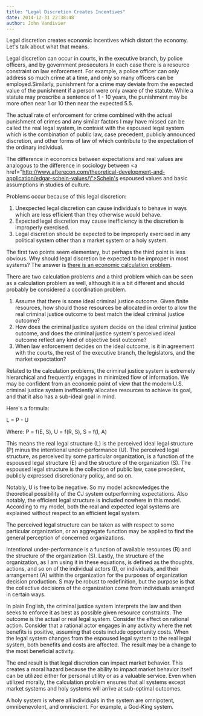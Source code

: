 ```yaml
---
title: "Legal Discretion Creates Incentives"
date: 2014-12-31 22:38:48
author: John Vandivier
---
```




Legal discretion creates economic incentives which distort the economy. Let's talk about what that means.

Legal discretion can occur in courts, in the executive branch, by police officers, and by government prosecutors.In each case there is a resource constraint on law enforcement. For example, a police officer can only address so much crime at a time, and only so many officers can be employed.Similarly, punishment for a crime may deviate from the expected value of the punishment if a person were only aware of the statute. While a statute may proscribe a sentence of 1 - 10 years, the punishment may be more often near 1 or 10 then near the expected 5.5.

The actual rate of enforcement for crime combined with the actual punishment of crimes and any similar factors I may have missed can be called the real legal system, in contrast with the espoused legal system which is the combination of public law, case precedent, publicly announced discretion, and other forms of law of which contribute to the expectation of the ordinary individual.

The difference in economics between expectations and real values are analogous to the difference in sociology between <a href=\"http://www.afterecon.com/theoretical-development-and-application/edgar-schein-values/\">Schein's espoused values and basic assumptions in studies of culture</a>.

Problems occur because of this legal discretion:
<ol>
	<li>Unexpected legal discretion can cause individuals to behave in ways which are less efficient than they otherwise would behave.</li>
	<li>Expected legal discretion may cause inefficiency is the discretion is improperly exercised.</li>
	<li>Legal discretion should be expected to be improperly exercised in any political system other than a market system or a holy system.</li>
</ol>
The first two points seem elementary, but perhaps the third point is less obvious. Why should legal discretion be expected to be improper in most systems? The answer is <a href=\"http://en.wikipedia.org/w/index.php?title=Socialist_calculation_debate&amp;oldid=633543011\">there is an economic calculation problem</a>.

There are two calculation problems and a third problem which can be seen as a calculation problem as well, although it is a bit different and should probably be considered a coordination problem.
<ol>
	<li>Assume that there is some ideal criminal justice outcome. Given finite resources, how should those resources be allocated in order to allow the real criminal justice outcome to best match the ideal criminal justice outcome?</li>
	<li>How does the criminal justice system decide on the ideal criminal justice outcome, and does the criminal justice system's perceived ideal outcome reflect any kind of objective best outcome?</li>
	<li>When law enforcement decides on the ideal outcome, is it in agreement with the courts, the rest of the executive branch, the legislators, and the market expectation?</li>
</ol>
Related to the calculation problems, the criminal justice system is extremely hierarchical and frequently engages in minimized flow of information. We may be confident from an economic point of view that the modern U.S. criminal justice system inefficiently allocates resources to achieve its goal, and that it also has a sub-ideal goal in mind.

Here's a formula:
<p style=\"text-align: center;\">L = P - U</p>
<p style=\"text-align: center;\">Where: P = f(E, S), U = f(R, S), S = f(I, A)</p>
<p style=\"text-align: left;\">This means the real legal structure (L) is the perceived ideal legal structure (P) minus the intentional under-performance (U). The perceived legal structure, as perceived by some particular organization, is a function of the espoused legal structure (E) and the structure of the organization (S). The espoused legal structure is the collection of public law, case precedent, publicly expressed discretionary policy, and so on.</p>
<p style=\"text-align: left;\">Notably, U is free to be negative. So my model acknowledges the theoretical possibility of the CJ system outperforming expectations. Also notably, the efficient legal structure is included nowhere in this model. According to my model, both the real and expected legal systems are explained without respect to an efficient legal system.</p>
<p style=\"text-align: left;\">The perceived legal structure can be taken as with respect to some particular organization, or an aggregate function may be applied to find the general perception of concerned organizations.</p>
<p style=\"text-align: left;\">Intentional under-performance is a function of available resources (R) and the structure of the organization (S). Lastly, the structure of the organization, as I am using it in these equations, is defined as the thoughts, actions, and so on of the individual actors (I), or individuals, and their arrangement (A) within the organization for the purposes of organization decision production. S may be robust to redefinition, but the purpose is that the collective decisions of the organization come from individuals arranged in certain ways.</p>
<p style=\"text-align: left;\">In plain English, the criminal justice system interprets the law and then seeks to enforce it as best as possible given resource constraints. The outcome is the actual or real legal system. Consider the effect on rational action. Consider that a rational actor engages in any activity where the net benefits is positive, assuming that costs include opportunity costs. When the legal system changes from the espoused legal system to the real legal system, both benefits and costs are affected. The result may be a change to the most beneficial activity.</p>
<p style=\"text-align: left;\">The end result is that legal discretion can impact market behavior. This creates a moral hazard because the ability to impact market behavior itself can be utilized either for personal utility or as a valuable service. Even when utilized morally, the calculation problem ensures that all systems except market systems and holy systems will arrive at sub-optimal outcomes.</p>
<p style=\"text-align: left;\">A holy system is where all individuals in the system are omnipotent, omnibenevolent, and omniscient. For example, a God-King system.</p>
